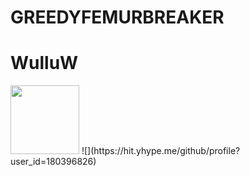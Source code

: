 # GREEDYFEMURBREAKER
# WulluW
<img src="https://file.garden/Zn4VyXfEdAHVeqaq/IMG_1766.gif" width="110">
![](https://hit.yhype.me/github/profile?user_id=180396826)
